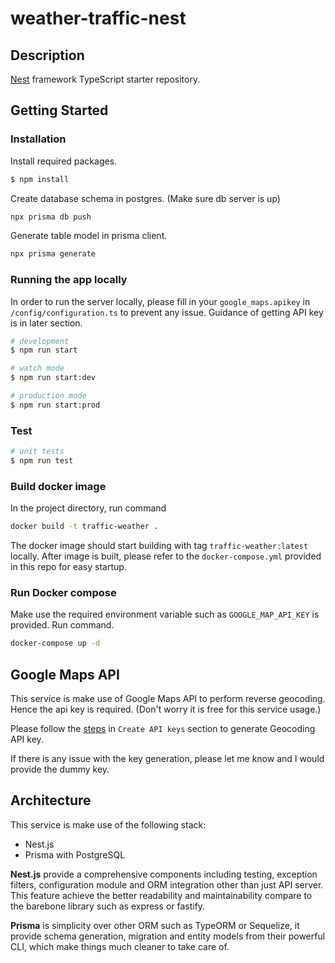 # weather-traffic-nest
## Description

[Nest](https://github.com/nestjs/nest) framework TypeScript starter repository.

## Getting Started

### Installation

Install required packages.
```bash
$ npm install
```

Create database schema in postgres. (Make sure db server is up)
```bash
npx prisma db push
```

Generate table model in prisma client.
```bash
npx prisma generate
```

### Running the app locally

In order to run the server locally, please fill in your `google_maps.apikey` in `/config/configuration.ts` to prevent any issue. Guidance of getting API key is in later section.

```bash
# development
$ npm run start

# watch mode
$ npm run start:dev

# production mode
$ npm run start:prod
```

### Test

```bash
# unit tests
$ npm run test
```

### Build docker image

In the project directory, run command

```bash
docker build -t traffic-weather .
```

The docker image should start building with tag `traffic-weather:latest` locally.
After image is built, please refer to the `docker-compose.yml` provided in this repo for easy startup.

### Run Docker compose

Make use the required environment variable such as `GOOGLE_MAP_API_KEY` is provided. Run command.

```bash
docker-compose up -d
```

## Google Maps API

This service is make use of Google Maps API to perform reverse geocoding. Hence the api key is required. (Don't worry it is free for this service usage.)

Please follow the [steps](https://developers.google.com/maps/documentation/javascript/get-api-key) in `Create API keys` section to generate Geocoding API key.

If there is any issue with the key generation, please let me know and I would provide the dummy key.


## Architecture 

This service is make use of the following stack:
- Nest.js
- Prisma with PostgreSQL

**Nest.js** provide a comprehensive components including testing, exception filters, configuration module and ORM integration other than just API server. This feature achieve the better readability and maintainability compare to the barebone library such as express or fastify.

**Prisma** is simplicity over other ORM such as TypeORM or Sequelize, it provide schema generation, migration and entity models from their powerful CLI, which make things much cleaner to take care of.
